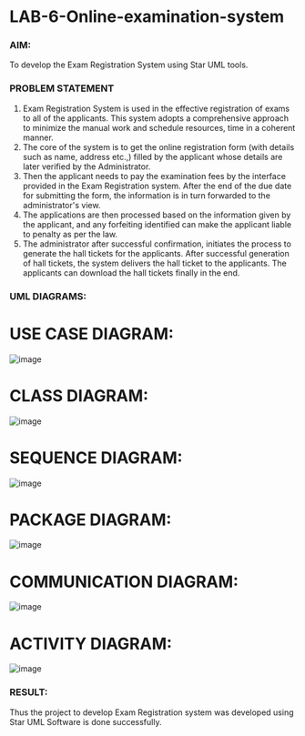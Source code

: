 # LAB-6-Online-examination-system
### AIM:
To develop the Exam Registration System using Star UML tools.
### PROBLEM STATEMENT
1. Exam Registration System is used in the effective registration of exams to all of the
applicants. This system adopts a comprehensive approach to minimize the manual work and
schedule resources, time in a coherent manner.
2. The core of the system is to get the online registration form (with details such as name,
address etc.,) filled by the applicant whose details are later verified by the Administrator.
3. Then the applicant needs to pay the examination fees by the interface provided in the
Exam Registration system. After the end of the due date for submitting the form, the
information is in turn forwarded to the administrator's view.
4. The applications are then processed based on the information given by the applicant,
and any forfeiting identified can make the applicant liable to penalty as per the law.
5. The administrator after successful confirmation, initiates the process to generate the
hall tickets for the applicants. After successful generation of hall tickets, the system delivers
the hall ticket to the applicants. The applicants can download the hall tickets finally in the end.
### UML DIAGRAMS:

# USE CASE DIAGRAM:
![image](https://github.com/user-attachments/assets/423ac5b6-989c-40ac-81f8-fa01482512bb)

# CLASS DIAGRAM:
![image](https://github.com/user-attachments/assets/9affa13e-5ec9-4786-b9eb-946bd6ce1675)


# SEQUENCE DIAGRAM:
![image](https://github.com/user-attachments/assets/4574be1b-4658-4bbf-b527-68d0fb7fde9f)


# PACKAGE DIAGRAM:
![image](https://github.com/user-attachments/assets/426b7318-1648-4c50-9868-48da942c6869)


# COMMUNICATION DIAGRAM:
![image](https://github.com/user-attachments/assets/dd1ac8b7-5ead-4efe-b49f-bb378455abb6)


# ACTIVITY DIAGRAM:
![image](https://github.com/user-attachments/assets/5bb215c4-3ad7-47d7-83a7-f2b2df39af8e)


### RESULT:
Thus the project to develop Exam Registration system was developed using Star UML
Software is done successfully.
